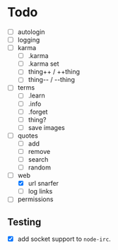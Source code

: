 # Todo

- [ ] autologin
- [ ] logging
- [ ] karma
  - [ ] .karma
  - [ ] .karma set
  - [ ] thing++ / ++thing
  - [ ] thing-- / --thing
- [ ] terms
  - [ ] .learn
  - [ ] .info
  - [ ] .forget
  - [ ] thing?
  - [ ] save images
- [ ] quotes
  - [ ] add
  - [ ] remove
  - [ ] search
  - [ ] random
- [ ] web
  - [x] url snarfer
  - [ ] log links
- [ ] permissions

## Testing

- [x] add socket support to `node-irc`.
